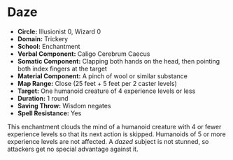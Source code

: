 # Daze

- **Circle:** Illusionist 0, Wizard 0
- **Domain:** Trickery
- **School:** Enchantment
- **Verbal Component:** Caligo Cerebrum Caecus
- **Somatic Component:** Clapping both hands on the head, then pointing both index fingers at the target
- **Material Component:** A pinch of wool or similar substance
- **Map Range:** Close (25 feet + 5 feet per 2 caster levels)
- **Target:** One humanoid creature of 4 experience levels or less
- **Duration:** 1 round
- **Saving Throw:** Wisdom negates
- **Spell Resistance:** Yes

This enchantment clouds the mind of a humanoid creature with 4 or fewer experience levels so that its next action is skipped. Humanoids of 5 or more experience levels are not affected. A *dazed* subject is not stunned, so attackers get no special advantage against it.
